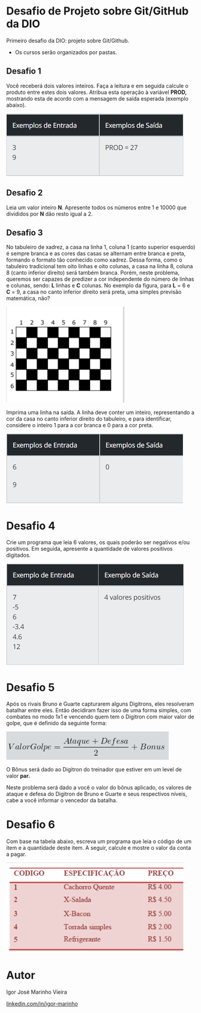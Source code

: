 # Desafio de Projeto sobre Git/GitHub da DIO
Primeiro desafio da DIO: projeto sobre Git/Github.

- Os cursos serão organizados por pastas.

## Desafio 1

Você receberá dois valores inteiros. Faça a leitura e em seguida calcule o produto entre estes dois valores. Atribua esta operação à variável **PROD,** mostrando esta de acordo com a mensagem de saída esperada (exemplo abaixo).

![image-20220116191614877](https://github.com/IgorJMV/dio-desafio-github-primeiro-repositorio/blob/main/assets/desafio-1.png)

## Desafio 2

Leia um valor inteiro **N**. Apresente todos os números entre 1 e 10000 que divididos por **N** dão resto igual a 2.

## Desafio 3

No tabuleiro de xadrez, a casa na linha 1, coluna 1 (canto superior esquerdo) é sempre branca e as cores das casas se alternam entre branca e preta, formando o formato tão conhecido como xadrez. Dessa forma, como o tabuleiro tradicional tem oito linhas e oito colunas, a casa na linha 8, coluna 8 (canto inferior direito) será também branca. Porém, neste problema, queremos ser capazes de predizer a cor independente do número de linhas e colunas, sendo: **L** linhas e **C** colunas. No exemplo da figura, para **L** = 6 e **C** = 9, a casa no canto inferior direito será preta, uma simples previsão matemática, não?

![image-20220116193752851](https://github.com/IgorJMV/dio-desafio-github-primeiro-repositorio/blob/main/assets/desafio-2.png)

Imprima uma linha na saída. A linha deve conter um inteiro, representando a cor da casa no canto inferior direito do tabuleiro, e para identificar, considere o inteiro 1 para a cor branca e 0 para a cor preta.

![image-20220116193844565](https://github.com/IgorJMV/dio-desafio-github-primeiro-repositorio/blob/main/assets/desafio-3.png)

# Desafio 4

Crie um programa que leia 6 valores, os quais poderão ser negativos e/ou positivos. Em seguida, apresente a quantidade de valores positivos digitados.

![image-20220116193844565](https://github.com/IgorJMV/dio-desafio-github-primeiro-repositorio/blob/main/assets/desafio-4.png)

# Desafio 5

Após os rivais Bruno e Guarte capturarem alguns Digitrons, eles resolveram batalhar entre eles. Então decidiram fazer isso de uma forma simples, com combates no modo 1x1 e vencendo quem tem o Digitron com maior valor de golpe, que é definido da seguinte forma:

![image-20220116193844565](https://github.com/IgorJMV/dio-desafio-github-primeiro-repositorio/blob/main/assets/desafio-5.png)

O Bônus será dado ao Digitron do treinador que estiver em um level de valor **par.**

Neste problema será dado a você o valor do bônus aplicado, os valores de ataque e defesa do Digitron de Bruno e Guarte e seus respectivos níveis, cabe a você informar o vencedor da batalha.

# Desafio 6

Com base na tabela abaixo, escreva um programa que leia o código de um item e a quantidade deste item. A seguir, calcule e mostre o valor da conta a pagar.

![image-20220116193844565](https://github.com/IgorJMV/dio-desafio-github-primeiro-repositorio/blob/main/assets/desafio-6.png)



# Autor

Igor José Marinho Vieira

[linkedin.com/in/igor-marinho](https://www.linkedin.com/in/igor-marinho)

